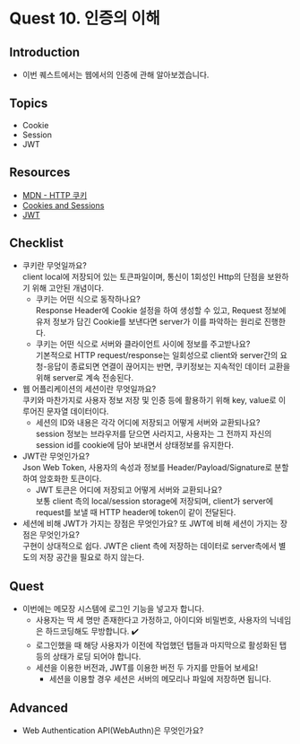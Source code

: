 # Quest 10. 인증의 이해

## Introduction

- 이번 퀘스트에서는 웹에서의 인증에 관해 알아보겠습니다.

## Topics

- Cookie
- Session
- JWT

## Resources

- [MDN - HTTP 쿠키](https://developer.mozilla.org/ko/docs/Web/HTTP/Cookies)
- [Cookies and Sessions](https://web.stanford.edu/~ouster/cgi-bin/cs142-fall10/lecture.php?topic=cookie)
- [JWT](https://jwt.io/)

## Checklist

- 쿠키란 무엇일까요?  
  client local에 저장되어 있는 토큰파일이며, 통신이 1회성인 Http의 단점을 보완하기 위해 고안된 개념이다.
  - 쿠키는 어떤 식으로 동작하나요?  
    Response Header에 Cookie 설정을 하여 생성할 수 있고, Request 정보에 유저 정보가 담긴 Cookie를 보낸다면 server가 이를 파악하는 원리로 진행한다.
  - 쿠키는 어떤 식으로 서버와 클라이언트 사이에 정보를 주고받나요?  
    기본적으로 HTTP request/response는 일회성으로 client와 server간의 요청-응답이 종료되면 연결이 끊어지는 반면, 쿠키정보는 지속적인 데이터 교환을 위해 server로 계속 전송된다.
- 웹 어플리케이션의 세션이란 무엇일까요?  
   쿠키와 마찬가지로 사용자 정보 저장 및 인증 등에 활용하기 위해 key, value로 이루어진 문자열 데이터이다.
  - 세션의 ID와 내용은 각각 어디에 저장되고 어떻게 서버와 교환되나요?  
    session 정보는 브라우저를 닫으면 사라지고, 사용자는 그 전까지 자신의 session id를 cookie에 담아 보내면서 상태정보를 유지한다.
- JWT란 무엇인가요?  
  Json Web Token, 사용자의 속성과 정보를 Header/Payload/Signature로 분할하여 암호화한 토큰이다.
  - JWT 토큰은 어디에 저장되고 어떻게 서버와 교환되나요?  
    보통 client 측의 local/session storage에 저장되며, client가 server에 request를 보낼 때 HTTP header에 token이 같이 전달된다.
- 세션에 비해 JWT가 가지는 장점은 무엇인가요? 또 JWT에 비해 세션이 가지는 장점은 무엇인가요?  
  구현이 상대적으로 쉽다. JWT은 client 측에 저장하는 데이터로 server측에서 별도의 저장 공간을 필요로 하지 않는다.

## Quest

- 이번에는 메모장 시스템에 로그인 기능을 넣고자 합니다.
  - 사용자는 딱 세 명만 존재한다고 가정하고, 아이디와 비밀번호, 사용자의 닉네임은 하드코딩해도 무방합니다. ✔️
  - 로그인했을 때 해당 사용자가 이전에 작업했던 탭들과 마지막으로 활성화된 탭 등의 상태가 로딩 되어야 합니다.
  - 세션을 이용한 버전과, JWT를 이용한 버전 두 가지를 만들어 보세요!
    - 세션을 이용할 경우 세션은 서버의 메모리나 파일에 저장하면 됩니다.

## Advanced

- Web Authentication API(WebAuthn)은 무엇인가요?
